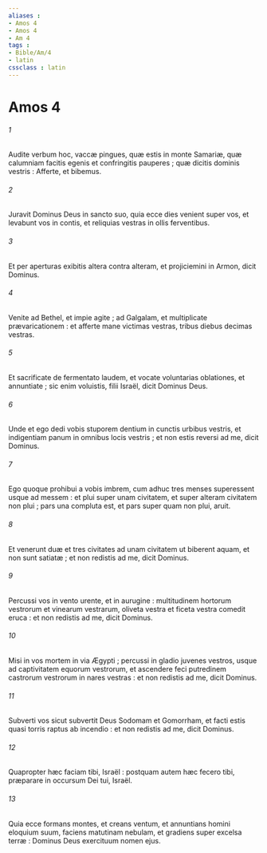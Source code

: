 ```yaml
---
aliases : 
- Amos 4
- Amos 4
- Am 4
tags : 
- Bible/Am/4
- latin
cssclass : latin
---
```


# Amos 4

###### 1
Audite verbum hoc, vaccæ pingues, quæ estis in monte Samariæ, quæ calumniam facitis egenis et confringitis pauperes ; quæ dicitis dominis vestris : Afferte, et bibemus.
###### 2
Juravit Dominus Deus in sancto suo, quia ecce dies venient super vos, et levabunt vos in contis, et reliquias vestras in ollis ferventibus.
###### 3
Et per aperturas exibitis altera contra alteram, et projiciemini in Armon, dicit Dominus.
###### 4
Venite ad Bethel, et impie agite ; ad Galgalam, et multiplicate prævaricationem : et afferte mane victimas vestras, tribus diebus decimas vestras.
###### 5
Et sacrificate de fermentato laudem, et vocate voluntarias oblationes, et annuntiate ; sic enim voluistis, filii Israël, dicit Dominus Deus.
###### 6
Unde et ego dedi vobis stuporem dentium in cunctis urbibus vestris, et indigentiam panum in omnibus locis vestris ; et non estis reversi ad me, dicit Dominus.
###### 7
Ego quoque prohibui a vobis imbrem, cum adhuc tres menses superessent usque ad messem : et plui super unam civitatem, et super alteram civitatem non plui ; pars una compluta est, et pars super quam non plui, aruit.
###### 8
Et venerunt duæ et tres civitates ad unam civitatem ut biberent aquam, et non sunt satiatæ ; et non redistis ad me, dicit Dominus.
###### 9
Percussi vos in vento urente, et in aurugine : multitudinem hortorum vestrorum et vinearum vestrarum, oliveta vestra et ficeta vestra comedit eruca : et non redistis ad me, dicit Dominus.
###### 10
Misi in vos mortem in via Ægypti ; percussi in gladio juvenes vestros, usque ad captivitatem equorum vestrorum, et ascendere feci putredinem castrorum vestrorum in nares vestras : et non redistis ad me, dicit Dominus.
###### 11
Subverti vos sicut subvertit Deus Sodomam et Gomorrham, et facti estis quasi torris raptus ab incendio : et non redistis ad me, dicit Dominus.
###### 12
Quapropter hæc faciam tibi, Israël : postquam autem hæc fecero tibi, præparare in occursum Dei tui, Israël.
###### 13
Quia ecce formans montes, et creans ventum, et annuntians homini eloquium suum, faciens matutinam nebulam, et gradiens super excelsa terræ : Dominus Deus exercituum nomen ejus.
